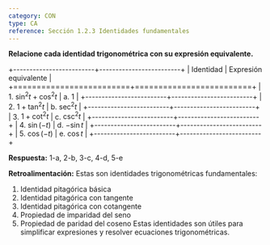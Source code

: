 ```yaml
---
category: CON
type: CA
reference: Sección 1.2.3 Identidades fundamentales
---
```


**Relacione cada identidad trigonométrica con su expresión equivalente.**

+-------------------------+-------------------------+
| Identidad               | Expresión equivalente   |
+=========================+=========================+
| 1. $\sin^2 t + \cos^2 t$ | a. $1$                  |
+-------------------------+-------------------------+
| 2. $1 + \tan^2 t$        | b. $\sec^2 t$           |
+-------------------------+-------------------------+
| 3. $1 + \cot^2 t$        | c. $\csc^2 t$           |
+-------------------------+-------------------------+
| 4. $\sin(-t)$            | d. $-\sin t$            |
+-------------------------+-------------------------+
| 5. $\cos(-t)$            | e. $\cos t$             |
+-------------------------+-------------------------+

**Respuesta:** 1-a, 2-b, 3-c, 4-d, 5-e

**Retroalimentación:**
Estas son identidades trigonométricas fundamentales:
1. Identidad pitagórica básica
2. Identidad pitagórica con tangente
3. Identidad pitagórica con cotangente
4. Propiedad de imparidad del seno
5. Propiedad de paridad del coseno
Estas identidades son útiles para simplificar expresiones y resolver ecuaciones trigonométricas.
